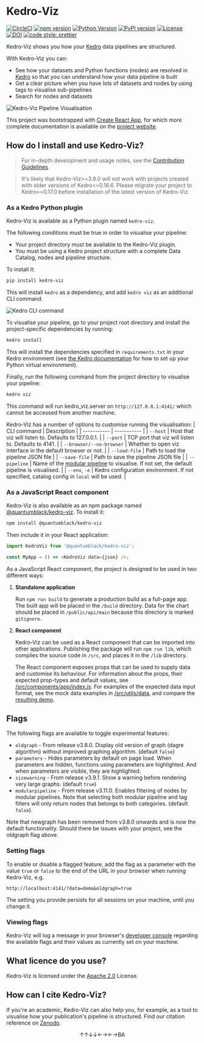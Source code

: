 # Kedro-Viz

[![CircleCI](https://circleci.com/gh/quantumblacklabs/kedro-viz/tree/main.svg?style=shield)](https://circleci.com/gh/quantumblacklabs/kedro-viz/tree/main)
[![npm version](https://img.shields.io/npm/v/@quantumblack/kedro-viz.svg?color=cc3534)](https://badge.fury.io/js/%40quantumblack%2Fkedro-viz)
[![Python Version](https://img.shields.io/badge/python-3.6%20%7C%203.7%20%7C%203.8-orange.svg)](https://pypi.org/project/kedro-viz/)
[![PyPI version](https://img.shields.io/pypi/v/kedro-viz.svg?color=yellow)](https://pypi.org/project/kedro-viz/)
[![License](https://img.shields.io/badge/license-Apache%202.0-3da639.svg)](https://opensource.org/licenses/Apache-2.0)
[![DOI](https://zenodo.org/badge/DOI/10.5281/zenodo.4355948.svg)](https://doi.org/10.5281/zenodo.4355948)
[![code style: prettier](https://img.shields.io/badge/code_style-prettier-ff69b4.svg)](https://github.com/prettier/prettier)

Kedro-Viz shows you how your [Kedro](https://github.com/quantumblacklabs/kedro) data pipelines are structured.

With Kedro-Viz you can:

- See how your datasets and Python functions (nodes) are resolved in [Kedro](https://github.com/quantumblacklabs/kedro) so that you can understand how your data pipeline is built
- Get a clear picture when you have lots of datasets and nodes by using tags to visualise sub-pipelines
- Search for nodes and datasets

![Kedro-Viz Pipeline Visualisation](https://github.com/quantumblacklabs/kedro-viz/blob/main/.github/img/pipeline_visualisation.png?raw=true)

This project was bootstrapped with [Create React App](https://github.com/facebook/create-react-app), for which more complete documentation is available on the [project website](https://facebook.github.io/create-react-app/).

## How do I install and use Kedro-Viz?

> For in-depth development and usage notes, see the [Contribution Guidelines](https://github.com/quantumblacklabs/kedro-viz/blob/main/CONTRIBUTING.md).

> It's likely that Kedro-Viz>=3.8.0 will not work with projects created with older versions of Kedro<=0.16.6. Please migrate your project to Kedro>=0.17.0 before installation of the latest version of Kedro-Viz.

### As a Kedro Python plugin

Kedro-Viz is available as a Python plugin named `kedro-viz`.

The following conditions must be true in order to visualise your pipeline:

- Your project directory must be available to the Kedro-Viz plugin.
- You must be using a Kedro project structure with a complete Data Catalog, nodes and pipeline structure.

To install it:

```bash
pip install kedro-viz
```

This will install `kedro` as a dependency, and add `kedro viz` as an additional CLI command.

![Kedro CLI command](https://github.com/quantumblacklabs/kedro-viz/blob/main/.github/img/kedro_cli_example.png?raw=true)

To visualise your pipeline, go to your project root directory and install the project-specific dependencies by running:

```bash
kedro install
```

This will install the dependencies specified in `requirements.txt` in your Kedro environment (see [the Kedro documentation](https://kedro.readthedocs.io/en/latest/02_getting_started/01_prerequisites.html#python-virtual-environments) for how to set up your Python virtual environment).

Finally, run the following command from the project directory to visualise your pipeline:

```bash
kedro viz
```

This command will run kedro_viz.server on `http://127.0.0.1:4141/` which cannot be accessed from another machine.

Kedro-Viz has a number of options to customise running the visualisation:
| CLI command | Description |
| ----------- | ----------- |
| `--host` | Host that viz will listen to. Defaults to 127.0.0.1. |
| `--port` | TCP port that viz will listen to. Defaults to 4141. |
| `--browser/--no-browser` | Whether to open viz interface in the default browser or not. |
| `--load-file` | Path to load the pipeline JSON file |
| `--save-file` | Path to save the pipeline JSON file |
| `--pipeline` | Name of the [modular pipeline](https://kedro.readthedocs.io/en/latest/04_user_guide/06_pipelines.html#modular-pipelines) to visualise. If not set, the default pipeline is visualised. |
| `--env`, `-e` | Kedro configuration environment. If not specified, catalog config in `local` will be used. |


### As a JavaScript React component

Kedro-Viz is also available as an npm package named [@quantumblack/kedro-viz](https://www.npmjs.com/package/@quantumblack/kedro-viz). To install it:

```bash
npm install @quantumblack/kedro-viz
```

Then include it in your React application:

```javascript
import KedroViz from '@quantumblack/kedro-viz';

const MyApp = () => <KedroViz data={json} />;
```

As a JavaScript React component, the project is designed to be used in two different ways:

1. **Standalone application**

   Run `npm run build` to generate a production build as a full-page app. The built app will be placed in the `/build` directory. Data for the chart should be placed in `/public/api/main` because this directory is marked `gitignore`.

2. **React component**

   Kedro-Viz can be used as a React component that can be imported into other applications. Publishing the package will run `npm run lib`, which compiles the source code in `/src`, and places it in the `/lib` directory.

   The React component exposes props that can be used to supply data and customise its behaviour. For information about the props, their expected prop-types and default values, see [/src/components/app/index.js](https://github.com/quantumblacklabs/kedro-viz/blob/main/src/components/app/index.js). For examples of the expected data input format, see the mock data examples in [/src/utils/data](https://github.com/quantumblacklabs/kedro-viz/tree/main/src/utils/data), and compare the [resulting demo](https://quantumblacklabs.github.io/kedro-viz/).

## Flags

The following flags are available to toggle experimental features:

- `oldgraph` - From release v3.8.0. Display old version of graph (dagre algorithm) without improved graphing algorithm. (default `false`)
- `parameters` - Hides parameters by default on page load. When parameters are hidden, functions using parameters are highlighted. And when parameters are visible, they are highlighted. 
- `sizewarning` - From release v3.9.1. Show a warning before rendering very large graphs. (default `true`)
- `modularpipeline` - From release v3.11.0. Enables filtering of nodes by modular pipelines. Note that selecting both modular pipeline and tag filters will only return nodes that belongs to both categories. (default `false`). 

Note that newgraph has been removed from v3.8.0 onwards and is now the default functionality. Should there be issues with your project, see the oldgraph flag above.

### Setting flags

To enable or disable a flagged feature, add the flag as a parameter with the value `true` or `false` to the end of the URL in your browser when running Kedro-Viz, e.g.

`http://localhost:4141/?data=demo&oldgraph=true`

The setting you provide persists for all sessions on your machine, until you change it.

### Viewing flags

Kedro-Viz will log a message in your browser's [developer console](https://developer.mozilla.org/en-US/docs/Learn/Common_questions/What_are_browser_developer_tools#The_JavaScript_console) regarding the available flags and their values as currently set on your machine.

## What licence do you use?

Kedro-Viz is licensed under the [Apache 2.0](https://github.com/quantumblacklabs/kedro-viz/blob/main/LICENSE.md) License.

## How can I cite Kedro-Viz?

If you're an academic, Kedro-Viz can also help you, for example, as a tool to visualise how your publication's pipeline is structured. Find our citation reference on [Zenodo](https://doi.org/10.5281/zenodo.4277218).

<p align="center">↑↑↓↓←→←→BA</p>
